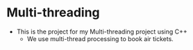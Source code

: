 # Multi-threading

* This is the project for my Multi-threading project using C++
  - We use multi-thread processing to book air tickets.

